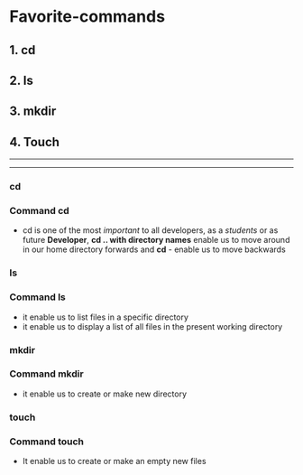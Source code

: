 # Favorite-commands

## 1. cd

## 2. ls

## 3. mkdir

## 4. Touch

---

---

### cd

### Command **cd**

- cd is one of the most _important_ to all developers, as a _students_ or as future **Developer**, **cd .. with directory names** enable us to move around in our home directory forwards and **cd** - enable us to move backwards

### ls

### Command **ls**

- it enable us to list files in a specific directory
- it enable us to display a list of all files in the present working directory

### mkdir

### Command **mkdir**

- it enable us to create or make new directory

### touch

### Command **touch**

- It enable us to create or make an empty new files
